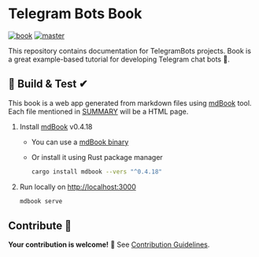 # Telegram Bots Book

[![book](https://img.shields.io/badge/TelegramBots-Book-blue.svg?style=flat)](https://telegrambots.github.io/book/)
[![master](https://github.com/TelegramBots/book/actions/workflows/ci.yml/badge.svg)](https://github.com/TelegramBots/book/actions/workflows/ci.yml)

This repository contains documentation for TelegramBots projects.
Book is a great example-based tutorial for developing Telegram chat bots 🤖.

## 🔨 Build & Test ✔

This book is a web app generated from markdown files using [mdBook] tool.
Each file mentioned in [SUMMARY](src/SUMMARY.md) will be a HTML page.

1. Install [mdBook] v0.4.18
    - You can use a [mdBook binary]
    - Or install it using Rust package manager

        ```bash
        cargo install mdbook --vers "^0.4.18"
        ```

1. Run locally on [http://localhost:3000](http://localhost:3000)

    ```bash
    mdbook serve
    ```

## Contribute 👋

**Your contribution is welcome!** 🙂
See [Contribution Guidelines].

<!-- -->

[mdBook]: https://github.com/rust-lang/mdBook
[mdBook binary]: https://github.com/rust-lang/mdBook/releases/tag/v0.4.18
[Contribution Guidelines]: CONTRIBUTING.md
